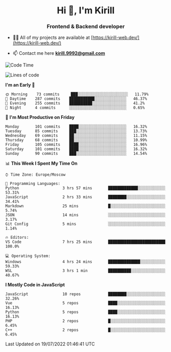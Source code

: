 <h1 align="center">Hi 👋, I'm Kirill</h1>
<h3 align="center">Frontend & Backend developer</h3>

- 👨‍💻 All of my projects are available at [https://kirill-web.dev/](https://kirill-web.dev/)

- 📫 Contact me here **kirill.9992@gmail.com**











<!--START_SECTION:waka-->
![Code Time](http://img.shields.io/badge/Code%20Time-0%20secs-blue)

![Lines of code](https://img.shields.io/badge/From%20Hello%20World%20I%27ve%20Written-525%20Thousand%20lines%20of%20code-blue)

**I'm an Early 🐤** 

```text
🌞 Morning    73 commits     ███░░░░░░░░░░░░░░░░░░░░░░   11.79% 
🌆 Daytime    287 commits    ███████████░░░░░░░░░░░░░░   46.37% 
🌃 Evening    255 commits    ██████████░░░░░░░░░░░░░░░   41.2% 
🌙 Night      4 commits      ░░░░░░░░░░░░░░░░░░░░░░░░░   0.65%

```
📅 **I'm Most Productive on Friday** 

```text
Monday       101 commits    ████░░░░░░░░░░░░░░░░░░░░░   16.32% 
Tuesday      85 commits     ███░░░░░░░░░░░░░░░░░░░░░░   13.73% 
Wednesday    69 commits     ██░░░░░░░░░░░░░░░░░░░░░░░   11.15% 
Thursday     68 commits     ██░░░░░░░░░░░░░░░░░░░░░░░   10.99% 
Friday       105 commits    ████░░░░░░░░░░░░░░░░░░░░░   16.96% 
Saturday     101 commits    ████░░░░░░░░░░░░░░░░░░░░░   16.32% 
Sunday       90 commits     ███░░░░░░░░░░░░░░░░░░░░░░   14.54%

```


📊 **This Week I Spent My Time On** 

```text
⌚︎ Time Zone: Europe/Moscow

💬 Programming Languages: 
Python                   3 hrs 57 mins       █████████████░░░░░░░░░░░░   53.31% 
JavaScript               2 hrs 33 mins       ████████░░░░░░░░░░░░░░░░░   34.41% 
Markdown                 25 mins             █░░░░░░░░░░░░░░░░░░░░░░░░   5.74% 
JSON                     14 mins             ░░░░░░░░░░░░░░░░░░░░░░░░░   3.17% 
Git Config               5 mins              ░░░░░░░░░░░░░░░░░░░░░░░░░   1.14%

🔥 Editors: 
VS Code                  7 hrs 25 mins       █████████████████████████   100.0%

💻 Operating System: 
Windows                  4 hrs 24 mins       ██████████████░░░░░░░░░░░   59.33% 
WSL                      3 hrs 1 min         ██████████░░░░░░░░░░░░░░░   40.67%

```

**I Mostly Code in JavaScript** 

```text
JavaScript               10 repos            ████████░░░░░░░░░░░░░░░░░   32.26% 
Vue                      5 repos             ████░░░░░░░░░░░░░░░░░░░░░   16.13% 
Python                   5 repos             ████░░░░░░░░░░░░░░░░░░░░░   16.13% 
PHP                      2 repos             █░░░░░░░░░░░░░░░░░░░░░░░░   6.45% 
C++                      2 repos             █░░░░░░░░░░░░░░░░░░░░░░░░   6.45%

```



 Last Updated on 19/07/2022 01:46:41 UTC
<!--END_SECTION:waka-->
